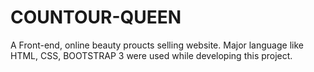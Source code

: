 # COUNTOUR-QUEEN
A Front-end, online beauty proucts selling website.
Major language like HTML, CSS, BOOTSTRAP 3 were used while developing this project.
